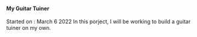 #### My Guitar Tuiner
Started on : March 6 2022
In this porject, I will be working to build a guitar tuiner on my own. 
